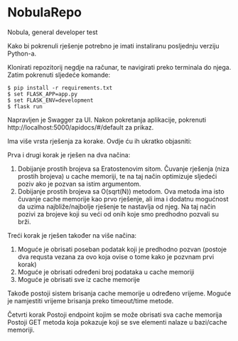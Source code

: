 # NobulaRepo
Nobula, general developer test

Kako bi pokrenuli rješenje potrebno je imati instaliranu posljednju verziju Python-a. 

Klonirati repozitorij negdje na računar, te navigirati preko terminala do njega. Zatim pokrenuti sljedeće komande:

``` 
$ pip install -r requirements.txt
$ set FLASK_APP=app.py
$ set FLASK_ENV=development
$ flask run
```

Napravljen je Swagger za UI. Nakon pokretanja aplikacije, pokrenuti http://localhost:5000/apidocs/#/default za prikaz.

Ima više vrsta rješenja za korake. Ovdje ću ih ukratko objasniti:

Prva i drugi korak je rješen na dva načina: 
1. Dobijanje prostih brojeva sa Eratostenovim sitom. Čuvanje rješenja (niza prostih brojeva) u cache memoriji, te na taj način optimizuje sljedeći poziv ako je pozvan sa istim argumentom.
2. Dobijanje prostih brojeva sa O(sqrt(N)) metodom. Ova metoda ima isto čuvanje cache memorije kao prvo rješenje, ali ima i dodatnu mogućnost da uzima najbliže/najbolje rješenje te nastavlja od njeg. Na taj način pozivi za brojeve koji su veći od onih koje smo predhodno pozvali su brži.

Treći korak je rješen također na više načina:
1. Moguće je obrisati poseban podatak koji je predhodno pozvan (postoje dva requsta vezana za ovo koja ovise o tome kako je pozvnam prvi korak)
2. Moguće je obrisati određeni broj podataka u cache memoriji
3. Moguće je obrisati sve iz cache memorije

Takođe postoji sistem brisanja cache memorije u određeno vrijeme. Moguće je namjestiti vrijeme brisanja preko timeout/time metode.

Četvrti korak
Postoji endpoint kojim se može obrisati sva cache memorija
Postoji GET metoda koja pokazuje koji se sve elementi nalaze u bazi/cache memoriji.

